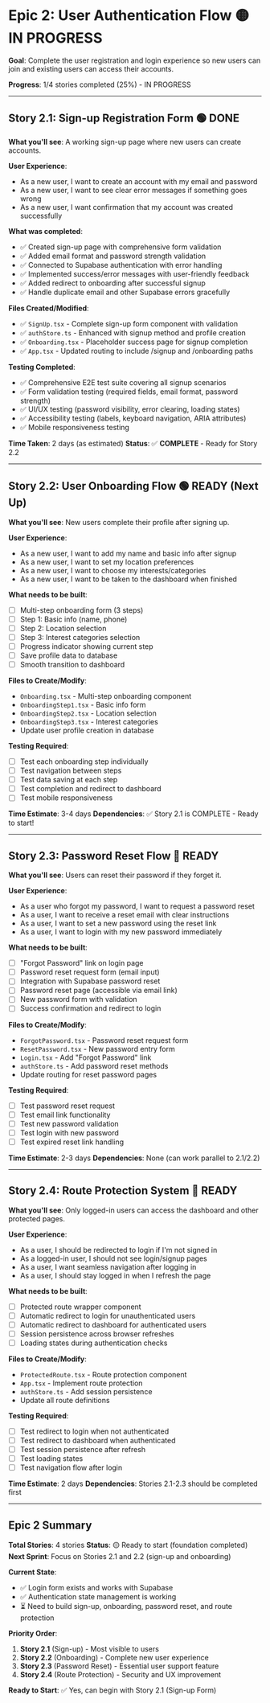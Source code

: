 # Epic 2: User Authentication Flow 🟡 IN PROGRESS

**Goal**: Complete the user registration and login experience so new users can join and existing users can access their accounts.

**Progress**: 1/4 stories completed (25%) - IN PROGRESS

---

## Story 2.1: Sign-up Registration Form 🟢 DONE
**What you'll see**: A working sign-up page where new users can create accounts.

**User Experience**:
- As a new user, I want to create an account with my email and password
- As a new user, I want to see clear error messages if something goes wrong
- As a new user, I want confirmation that my account was created successfully

**What was completed**:
- ✅ Created sign-up page with comprehensive form validation
- ✅ Added email format and password strength validation
- ✅ Connected to Supabase authentication with error handling
- ✅ Implemented success/error messages with user-friendly feedback
- ✅ Added redirect to onboarding after successful signup
- ✅ Handle duplicate email and other Supabase errors gracefully

**Files Created/Modified**:
- ✅ `SignUp.tsx` - Complete sign-up form component with validation
- ✅ `authStore.ts` - Enhanced with signup method and profile creation
- ✅ `Onboarding.tsx` - Placeholder success page for signup completion
- ✅ `App.tsx` - Updated routing to include /signup and /onboarding paths

**Testing Completed**:
- ✅ Comprehensive E2E test suite covering all signup scenarios
- ✅ Form validation testing (required fields, email format, password strength)
- ✅ UI/UX testing (password visibility, error clearing, loading states)
- ✅ Accessibility testing (labels, keyboard navigation, ARIA attributes)
- ✅ Mobile responsiveness testing

**Time Taken**: 2 days (as estimated)
**Status**: ✅ **COMPLETE** - Ready for Story 2.2

---

## Story 2.2: User Onboarding Flow 🟢 READY (Next Up)
**What you'll see**: New users complete their profile after signing up.

**User Experience**:
- As a new user, I want to add my name and basic info after signup
- As a new user, I want to set my location preferences
- As a new user, I want to choose my interests/categories
- As a new user, I want to be taken to the dashboard when finished

**What needs to be built**:
- [ ] Multi-step onboarding form (3 steps)
- [ ] Step 1: Basic info (name, phone)
- [ ] Step 2: Location selection  
- [ ] Step 3: Interest categories selection
- [ ] Progress indicator showing current step
- [ ] Save profile data to database
- [ ] Smooth transition to dashboard

**Files to Create/Modify**:
- `Onboarding.tsx` - Multi-step onboarding component
- `OnboardingStep1.tsx` - Basic info form
- `OnboardingStep2.tsx` - Location selection
- `OnboardingStep3.tsx` - Interest categories
- Update user profile creation in database

**Testing Required**:
- [ ] Test each onboarding step individually
- [ ] Test navigation between steps
- [ ] Test data saving at each step
- [ ] Test completion and redirect to dashboard
- [ ] Test mobile responsiveness

**Time Estimate**: 3-4 days
**Dependencies**: ✅ Story 2.1 is COMPLETE - Ready to start!

---

## Story 2.3: Password Reset Flow 🔵 READY
**What you'll see**: Users can reset their password if they forget it.

**User Experience**:
- As a user who forgot my password, I want to request a password reset
- As a user, I want to receive a reset email with clear instructions
- As a user, I want to set a new password using the reset link
- As a user, I want to login with my new password immediately

**What needs to be built**:
- [ ] "Forgot Password" link on login page
- [ ] Password reset request form (email input)
- [ ] Integration with Supabase password reset
- [ ] Password reset page (accessible via email link)
- [ ] New password form with validation
- [ ] Success confirmation and redirect to login

**Files to Create/Modify**:
- `ForgotPassword.tsx` - Password reset request form
- `ResetPassword.tsx` - New password entry form
- `Login.tsx` - Add "Forgot Password" link
- `authStore.ts` - Add password reset methods
- Update routing for reset password pages

**Testing Required**:
- [ ] Test password reset request
- [ ] Test email link functionality
- [ ] Test new password validation
- [ ] Test login with new password
- [ ] Test expired reset link handling

**Time Estimate**: 2-3 days
**Dependencies**: None (can work parallel to 2.1/2.2)

---

## Story 2.4: Route Protection System 🔵 READY
**What you'll see**: Only logged-in users can access the dashboard and other protected pages.

**User Experience**:
- As a user, I should be redirected to login if I'm not signed in
- As a logged-in user, I should not see login/signup pages
- As a user, I want seamless navigation after logging in
- As a user, I should stay logged in when I refresh the page

**What needs to be built**:
- [ ] Protected route wrapper component
- [ ] Automatic redirect to login for unauthenticated users
- [ ] Automatic redirect to dashboard for authenticated users
- [ ] Session persistence across browser refreshes
- [ ] Loading states during authentication checks

**Files to Create/Modify**:
- `ProtectedRoute.tsx` - Route protection component
- `App.tsx` - Implement route protection
- `authStore.ts` - Add session persistence
- Update all route definitions

**Testing Required**:
- [ ] Test redirect to login when not authenticated
- [ ] Test redirect to dashboard when authenticated
- [ ] Test session persistence after refresh
- [ ] Test loading states
- [ ] Test navigation flow after login

**Time Estimate**: 2 days
**Dependencies**: Stories 2.1-2.3 should be completed first

---

## Epic 2 Summary

**Total Stories**: 4 stories
**Status**: 🟡 Ready to start (foundation completed)
**Next Sprint**: Focus on Stories 2.1 and 2.2 (sign-up and onboarding)

**Current State**:
- ✅ Login form exists and works with Supabase
- ✅ Authentication state management is working
- ⏳ Need to build sign-up, onboarding, password reset, and route protection

**Priority Order**:
1. **Story 2.1** (Sign-up) - Most visible to users
2. **Story 2.2** (Onboarding) - Complete new user experience  
3. **Story 2.3** (Password Reset) - Essential user support feature
4. **Story 2.4** (Route Protection) - Security and UX improvement

**Ready to Start**: ✅ Yes, can begin with Story 2.1 (Sign-up Form)
